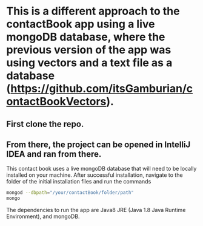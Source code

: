 # This is a different approach to the contactBook app using a live mongoDB database, where the previous version of the app was using vectors and a text file as a database (https://github.com/itsGamburian/contactBookVectors).

## First clone the repo.
## From there, the project can be opened in IntelliJ IDEA and ran from there.

This contact book uses a live mongoDB database that will need to be locally installed on your machine. After successful installation, navigate to the folder of the initial installation files and run the commands

```bash
mongod --dbpath="/your/contactBook/folder/path"
mongo
```

The dependencies to run the app are Java8 JRE (Java 1.8 Java Runtime Environment), and mongoDB.
